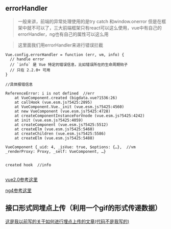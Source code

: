## errorHandler

> 一般来讲，前端的异常处理使用的是try catch 和window.onerror 但是在框架中就不可以了，三大前端框架只有react可以这么使用，vue中有自己的errorHandler，ng也有自己的属性可以这么用

> 这里面我们用errorHandler来进行错误拦截

```
Vue.config.errorHandler = function (err, vm, info) {
  // handle error
  // `info` 是 Vue 特定的错误信息，比如错误所在的生命周期钩子
  // 只在 2.2.0+ 可用
}

```
```
//具体报错信息

ReferenceError: i is not defined  //err
    at VueComponent.created (bigdata.vue?1536:26)
    at callHook (vue.esm.js?5425:2895)
    at VueComponent.Vue._init (vue.esm.js?5425:4560)
    at new VueComponent (vue.esm.js?5425:4728)
    at createComponentInstanceForVnode (vue.esm.js?5425:4242)
    at init (vue.esm.js?5425:4059)
    at createComponent (vue.esm.js?5425:5512)
    at createElm (vue.esm.js?5425:5460)
    at createChildren (vue.esm.js?5425:5586)
    at createElm (vue.esm.js?5425:5488)

VueComponent {_uid: 4, _isVue: true, $options: {…},  //vm _renderProxy: Proxy, _self: VueComponent, …}


created hook  //info


```
[vue2.0参考这里](https://cn.vuejs.org/v2/api/#errorHandler )

[ng4参考这里](https://www.angular.cn/api/core/ErrorHandler)

## 接口形式同埋点上传（利用一个gif的形式传递数据）

[这是我以前写的关于如何进行埋点上传的文章(代码不是我写的)](http://note.youdao.com/noteshare?id=f3283d431c12eaae4fe962df2b486755&sub=9D6EE15F28F74A6CAFFE096C2B5178BE)
